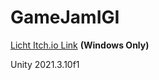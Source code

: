 # GameJamIGI

[Licht Itch.io Link](https://dhyox.itch.io/licht) **(Windows Only)**

Unity 2021.3.10f1
